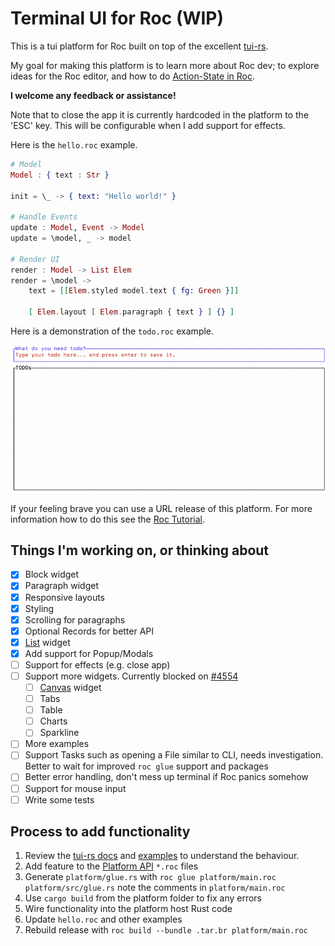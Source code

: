 
# Terminal UI for Roc (WIP)

This is a tui platform for Roc built on top of the excellent [tui-rs](https://docs.rs/tui/0.19.0/tui/).

My goal for making this platform is to learn more about Roc dev; to explore ideas for the Roc editor, and how to do [Action-State in Roc](https://docs.google.com/document/d/16qY4NGVOHu8mvInVD-ddTajZYSsFvFBvQON_hmyHGfo/edit#).

**I welcome any feedback or assistance!**

Note that to close the app it is currently hardcoded in the platform to the 'ESC' key. This will be configurable when I add support for effects. 

Here is the `hello.roc` example.

```elixir
# Model
Model : { text : Str }

init = \_ -> { text: "Hello world!" }

# Handle Events
update : Model, Event -> Model
update = \model, _ -> model

# Render UI
render : Model -> List Elem
render = \model -> 
    text = [[Elem.styled model.text { fg: Green }]]
    
    [ Elem.layout [ Elem.paragraph { text } ] {} ]
```

Here is a demonstration of the `todo.roc` example.

![](todo-example.gif)

If your feeling brave you can use a URL release of this platform. For more information how to do this see the [Roc Tutorial](https://www.roc-lang.org/tutorial#the-app-module-header).

## Things I'm working on, or thinking about
- [x] Block widget
- [x] Paragraph widget
- [x] Responsive layouts 
- [x] Styling
- [x] Scrolling for paragraphs
- [x] Optional Records for better API 
- [x] [List](https://docs.rs/tui/0.19.0/tui/widgets/struct.List.html) widget
- [x] Add support for Popup/Modals
- [ ] Support for effects (e.g. close app)  
- [ ] Support more widgets. Currently blocked on [#4554](https://github.com/roc-lang/roc/issues/4554)
  - [ ] [Canvas](https://docs.rs/tui/latest/tui/widgets/canvas/struct.Canvas.html#) widget  
  - [ ] Tabs
  - [ ] Table
  - [ ] Charts
  - [ ] Sparkline
- [ ] More examples
- [ ] Support Tasks such as opening a File similar to CLI, needs investigation. Better to wait for improved `roc glue` support and packages
- [ ] Better error handling, don't mess up terminal if Roc panics somehow
- [ ] Support for mouse input
- [ ] Write some tests

## Process to add functionality
1. Review the [tui-rs docs](https://docs.rs/tui/0.19.0/tui/) and [examples](https://github.com/fdehau/tui-rs/tree/master/examples) to understand the behaviour.
2. Add feature to the [Platform API](./platform/main.roc) `*.roc` files
3. Generate `platform/glue.rs` with `roc glue platform/main.roc platform/src/glue.rs` note the comments in `platform/main.roc`
4. Use `cargo build` from the platform folder to fix any errors
5. Wire functionality into the platform host Rust code 
6. Update `hello.roc` and other examples
7. Rebuild release with `roc build --bundle .tar.br platform/main.roc` 


